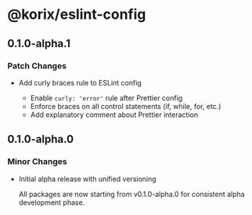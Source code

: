 # @korix/eslint-config

## 0.1.0-alpha.1

### Patch Changes

- Add curly braces rule to ESLint config

  - Enable `curly: 'error'` rule after Prettier config
  - Enforce braces on all control statements (if, while, for, etc.)
  - Add explanatory comment about Prettier interaction

## 0.1.0-alpha.0

### Minor Changes

- Initial alpha release with unified versioning

  All packages are now starting from v0.1.0-alpha.0 for consistent alpha development phase.
